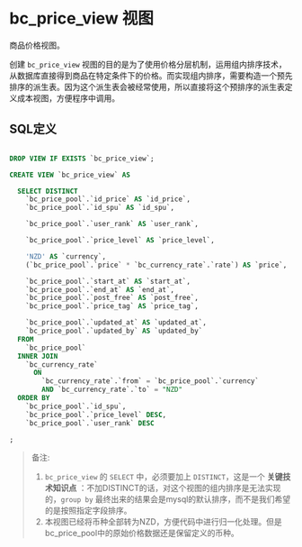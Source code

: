 # bc_price_view 视图

商品价格视图。

创建 `bc_price_view` 视图的目的是为了使用价格分层机制，运用组内排序技术，从数据库直接得到商品在特定条件下的价格。而实现组内排序，需要构造一个预先排序的派生表。因为这个派生表会被经常使用，所以直接将这个预排序的派生表定义成本视图，方便程序中调用。

## SQL定义

```sql

DROP VIEW IF EXISTS `bc_price_view`;

CREATE VIEW `bc_price_view` AS

  SELECT DISTINCT
    `bc_price_pool`.`id_price` AS `id_price`,
    `bc_price_pool`.`id_spu` AS `id_spu`,

    `bc_price_pool`.`user_rank` AS `user_rank`,

    `bc_price_pool`.`price_level` AS `price_level`,

    'NZD' AS `currency`,
    (`bc_price_pool`.`price` * `bc_currency_rate`.`rate`) AS `price`,

    `bc_price_pool`.`start_at` AS `start_at`,
    `bc_price_pool`.`end_at` AS `end_at`,
    `bc_price_pool`.`post_free` AS `post_free`,
    `bc_price_pool`.`price_tag` AS `price_tag`,

    `bc_price_pool`.`updated_at` AS `updated_at`,
    `bc_price_pool`.`updated_by` AS `updated_by`
  FROM
    `bc_price_pool`
  INNER JOIN
    `bc_currency_rate`
      ON
        `bc_currency_rate`.`from` = `bc_price_pool`.`currency`
        AND `bc_currency_rate`.`to` = "NZD"
  ORDER BY
    `bc_price_pool`.`id_spu`,
    `bc_price_pool`.`price_level` DESC,
    `bc_price_pool`.`user_rank` DESC

;

```

> 备注:
> 1. `bc_price_view` 的 `SELECT` 中，必须要加上 `DISTINCT`，这是一个 **关键技术知识点** ：不加DISTINCT的话，对这个视图的组内排序是无法实现的，`group by` 最终出来的结果会是mysql的默认排序，而不是我们希望的是按照指定字段排序。
> 2. 本视图已经将币种全部转为NZD，方便代码中进行归一化处理。但是bc_price_pool中的原始价格数据还是保留定义的币种。
